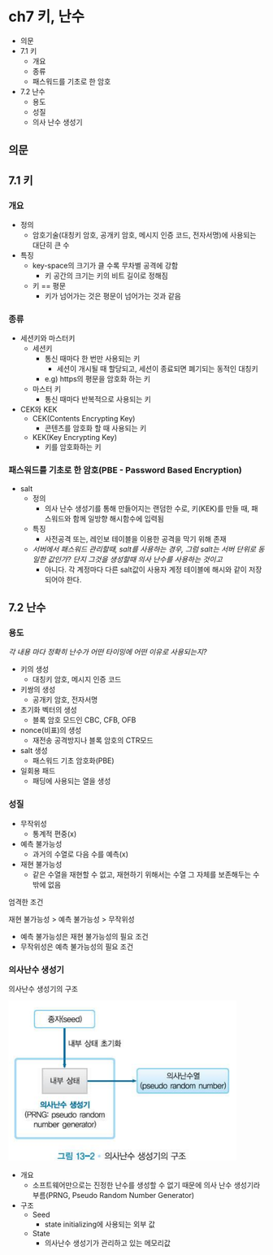 # ch7 키, 난수

- 의문
- 7.1 키
  - 개요
  - 종류
  - 패스워드를 기초로 한 암호
- 7.2 난수
  - 용도
  - 성질
  - 의사 난수 생성기

## 의문

## 7.1 키

### 개요

- 정의
  - 암호기술(대칭키 암호, 공개키 암호, 메시지 인증 코드, 전자서명)에 사용되는 대단히 큰 수
- 특징
  - key-space의 크기가 클 수록 무차별 공격에 강함
    - 키 공간의 크기는 키의 비트 길이로 정해짐
  - 키 == 평문
    - 키가 넘어가는 것은 평문이 넘어가는 것과 같음

### 종류

- 세션키와 마스터키
  - 세션키
    - 통신 때마다 한 번만 사용되는 키
      - 세션이 개시될 때 할당되고, 세션이 종료되면 폐기되는 동적인 대칭키
    - e.g) https의 평문을 암호화 하는 키
  - 마스터 키
    - 통신 때마다 반복적으로 사용되는 키
- CEK와 KEK
  - CEK(Contents Encrypting Key)
    - 콘텐츠를 암호화 할 때 사용되는 키
  - KEK(Key Encrypting Key)
    - 키를 암호화하는 키

### 패스워드를 기초로 한 암호(PBE - Password Based Encryption)

- salt
  - 정의
    - 의사 난수 생성기를 통해 만들어지는 랜덤한 수로, 키(KEK)를 만들 때, 패스워드와 함께 일방향 해시함수에 입력됨
  - 특징
    - 사전공격 또는, 레인보 테이블을 이용한 공격을 막기 위해 존재
  - *서버에서 패스워드 관리할때, salt를 사용하는 경우, 그럼 salt는 서버 단위로 동일한 값인가? 단지 그것을 생성할때 의사 난수를 사용하는 것이고*
    - 아니다. 각 계정마다 다른 salt값이 사용자 계정 테이블에 해시와 같이 저장되어야 한다.

## 7.2 난수

### 용도

*각 내용 마다 정확히 난수가 어떤 타이밍에 어떤 이유로 사용되는지?*

- 키의 생성
  - 대칭키 암호, 메시지 인증 코드
- 키쌍의 생성
  - 공개키 암호, 전자서명
- 초기화 벡터의 생성
  - 블록 암호 모드인 CBC, CFB, OFB
- nonce(비표)의 생성
  - 재전송 공격방지나 블록 암호의 CTR모드
- salt 생성
  - 패스워드 기초 암호화(PBE)
- 일회용 패드
  - 패딩에 사용되는 열을 생성

### 성질

- 무작위성
  - 통계적 편중(x)
- 예측 불가능성
  - 과거의 수열로 다음 수를 예측(x)
- 재현 불가능성
  - 같은 수열을 재현할 수 없고, 재현하기 위해서는 수열 그 자체를 보존해두는 수밖에 없음

엄격한 조건

재현 불가능성 > 예측 불가능성 > 무작위성

- 예측 불가능성은 재현 불가능성의 필요 조건
- 무작위성은 예측 불가능성의 필요 조건


### 의사난수 생성기

의사난수 생성기의 구조

![](./images/ch7/psudo_random_number_generator1.png)

- 개요
  - 소프트웨어만으로는 진정한 난수를 생성할 수 없기 때문에 의사 난수 생성기라 부름(PRNG, Pseudo Random Number Generator)
- 구조
  - Seed
    - state initializing에 사용되는 외부 값
  - State
    - 의사난수 생성기가 관리하고 있는 메모리값
